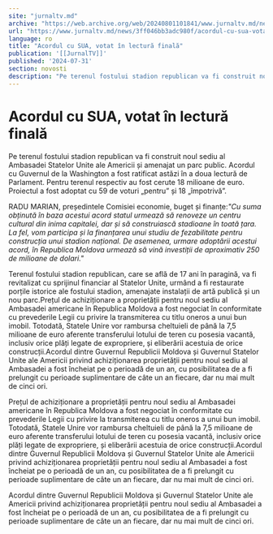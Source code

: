 ```yaml
---
site: "jurnaltv.md"
archive: "https://web.archive.org/web/20240801101841/www.jurnaltv.md/news/3ff046bb3adc980f/acordul-cu-sua-votat-in-lectura-finala.html"
url: "https://www.jurnaltv.md/news/3ff046bb3adc980f/acordul-cu-sua-votat-in-lectura-finala.html"
language: ro
title: "Acordul cu SUA, votat în lectură finală"
publication: '[[JurnalTV]]'
published: '2024-07-31'
section: novosti
description: "Pe terenul fostului stadion republican va fi construit noul sediu al Ambasadei Statelor Unite ale Americii și amenajat un parc public. Acordul cu Guvernul de la Washington a fost ratificat astăzi în a doua lectură de Parlament. Pentru terenul respectiv au fost cerute 18 milioane de euro. Proiectul a fost adoptat cu 59 de voturi „pentru” și 18 „împotrivă”."
---
```


# Acordul cu SUA, votat în lectură finală

Pe terenul fostului stadion republican va fi construit noul sediu al Ambasadei Statelor Unite ale Americii și amenajat un parc public. Acordul cu Guvernul de la Washington a fost ratificat astăzi în a doua lectură de Parlament. Pentru terenul respectiv au fost cerute 18 milioane de euro. Proiectul a fost adoptat cu 59 de voturi „pentru” și 18 „împotrivă”.

RADU MARIAN, președintele Comisiei economie, buget și finanțe:*"Cu suma obținută în baza acestui acord statul urmează să renoveze un centru cultural din inima capitalei, dar și să construiască stadioane în toată țara. La fel, vom participa și la finanțarea unui studiu de fezabilitate pentru construcția unui stadion național. De asemenea, urmare adoptării acestui acord, în Republica Moldova urmează să vină investiții de aproximativ 250 de milioane de dolari."*

Terenul fostului stadion republican, care se află de 17 ani în paragină, va fi revitalizat cu sprijinul financiar al Statelor Unite, urmând a fi restaurate porțile istorice ale fostului stadion, amenajate instalații de artă publică și un nou parc.Prețul de achiziționare a proprietății pentru noul sediu al Ambasadei americane în Republica Moldova a fost negociat în conformitate cu prevederile Legii cu privire la transmiterea cu titlu oneros a unui bun imobil. Totodată, Statele Unire vor rambursa cheltuieli de până la 7,5 milioane de euro aferente transferului lotului de teren cu posesia vacantă, inclusiv orice plăți legate de expropriere, și eliberării acestuia de orice construcții.Acordul dintre Guvernul Republicii Moldova și Guvernul Statelor Unite ale Americii privind achiziționarea proprietății pentru noul sediu al Ambasadei a fost încheiat pe o perioadă de un an, cu posibilitatea de a fi prelungit cu perioade suplimentare de câte un an fiecare, dar nu mai mult de cinci ori.

Prețul de achiziționare a proprietății pentru noul sediu al Ambasadei americane în Republica Moldova a fost negociat în conformitate cu prevederile Legii cu privire la transmiterea cu titlu oneros a unui bun imobil. Totodată, Statele Unire vor rambursa cheltuieli de până la 7,5 milioane de euro aferente transferului lotului de teren cu posesia vacantă, inclusiv orice plăți legate de expropriere, și eliberării acestuia de orice construcții.Acordul dintre Guvernul Republicii Moldova și Guvernul Statelor Unite ale Americii privind achiziționarea proprietății pentru noul sediu al Ambasadei a fost încheiat pe o perioadă de un an, cu posibilitatea de a fi prelungit cu perioade suplimentare de câte un an fiecare, dar nu mai mult de cinci ori.

Acordul dintre Guvernul Republicii Moldova și Guvernul Statelor Unite ale Americii privind achiziționarea proprietății pentru noul sediu al Ambasadei a fost încheiat pe o perioadă de un an, cu posibilitatea de a fi prelungit cu perioade suplimentare de câte un an fiecare, dar nu mai mult de cinci ori.